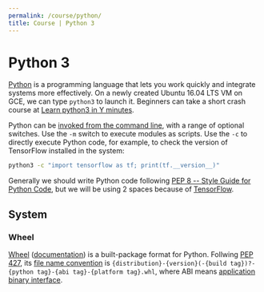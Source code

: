 ```yaml
---
permalink: /course/python/
title: Course | Python 3
---
```

# Python 3

[Python](https://www.python.org/) is a programming language that lets you work quickly and integrate systems more effectively. On a newly created Ubuntu 16.04 LTS VM on GCE, we can type `python3` to launch it. Beginners can take a short crash course at [Learn python3 in Y minutes](https://learnxinyminutes.com/docs/python3/).

Python can be [invoked from the command line](https://docs.python.org/3/using/cmdline.html), with a range of optional switches. Use the `-m` switch to execute modules as scripts. Use the `-c` to directly execute Python code, for example, to check the version of TensorFlow installed in the system:

```bash
python3 -c "import tensorflow as tf; print(tf.__version__)"
```

Generally we should write Python code following [PEP 8 -- Style Guide for Python Code](https://www.python.org/dev/peps/pep-0008/), but we will be using 2 spaces because of [TensorFlow](https://www.tensorflow.org/community/style_guide).

## System

### Wheel

[Wheel](https://pypi.python.org/pypi/wheel) ([documentation](http://wheel.rtfd.org/)) is a built-package format for Python. Follwing [PEP 427](https://www.python.org/dev/peps/pep-0427/), its [file name convention](https://www.python.org/dev/peps/pep-0427/#file-name-convention) is `{distribution}-{version}(-{build tag})?-{python tag}-{abi tag}-{platform tag}.whl`, where ABI means [application binary interface](https://en.wikipedia.org/wiki/Application_binary_interface).

